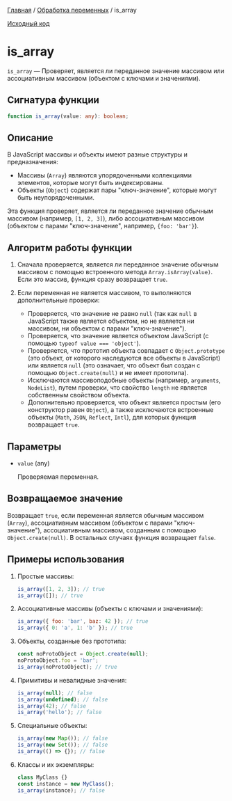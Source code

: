 [Главная](../../README.md) / [Обработка переменных](../variables.md) / is_array

[Исходный код](../../src/variables/is_array.mjs)

# is_array

`is_array` &mdash; Проверяет, является ли переданное значение массивом или ассоциативным массивом
(объектом с ключами и значениями).

## Сигнатура функции

```ts
function is_array(value: any): boolean;
```

## Описание

В JavaScript массивы и объекты имеют разные структуры и предназначения:

-   Массивы (`Array`) являются упорядоченными коллекциями элементов, которые могут быть
    индексированы.
-   Объекты (`Object`) содержат пары "ключ-значение", которые могут быть неупорядоченными.

Эта функция проверяет, является ли переданное значение обычным массивом (например, `[1, 2, 3]`),
либо ассоциативным массивом (объектом с парами "ключ-значение", например, `{foo: 'bar'}`).

## Алгоритм работы функции

1. Сначала проверяется, является ли переданное значение обычным массивом с помощью встроенного
   метода `Array.isArray(value)`. Если это массив, функция сразу возвращает `true`.

2. Если переменная не является массивом, то выполняются дополнительные проверки:

    - Проверяется, что значение не равно `null` (так как `null` в JavaScript также является
      объектом, но не является ни массивом, ни объектом с парами "ключ-значение").
    - Проверяется, что значение является объектом JavaScript (с помощью
      `typeof value === 'object'`).
    - Проверяется, что прототип объекта совпадает с `Object.prototype` (это объект, от которого
      наследуются все объекты в JavaScript) или является `null` (это означает, что объект был создан
      с помощью `Object.create(null)` и не имеет прототипа).
    - Исключаются массивоподобные объекты (например, `arguments`, `NodeList`), путем проверки, что
      свойство `length` не является собственным свойством объекта.
    - Дополнительно проверяется, что объект является простым (его конструктор равен `Object`), а
      также исключаются встроенные объекты (`Math`, `JSON`, `Reflect`, `Intl`), для которых функция
      возвращает `true`.

## Параметры

-   `value` (any)

    Проверяемая переменная.

## Возвращаемое значение

Возвращает `true`, если переменная является обычным массивом (`Array`), ассоциативным массивом
(объектом с парами "ключ-значение"), ассоциативным массивом, созданным с помощью
`Object.create(null)`. В остальных случаях функция возвращает `false`.

## Примеры использования

1. Простые массивы:

    ```js
    is_array([1, 2, 3]); // true
    is_array([]); // true
    ```

2. Ассоциативные массивы (объекты с ключами и значениями):

    ```js
    is_array({ foo: 'bar', baz: 42 }); // true
    is_array({ 0: 'a', 1: 'b' }); // true
    ```

3. Объекты, созданные без прототипа:

    ```js
    const noProtoObject = Object.create(null);
    noProtoObject.foo = 'bar';
    is_array(noProtoObject); // true
    ```

4. Примитивы и невалидные значения:

    ```js
    is_array(null); // false
    is_array(undefined); // false
    is_array(42); // false
    is_array('hello'); // false
    ```

5. Специальные объекты:

    ```js
    is_array(new Map()); // false
    is_array(new Set()); // false
    is_array(() => {}); // false
    ```

6. Классы и их экземпляры:

    ```js
    class MyClass {}
    const instance = new MyClass();
    is_array(instance); // false
    ```
